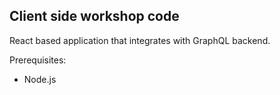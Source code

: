## Client side workshop code

React based application that integrates with GraphQL backend.

Prerequisites:

- Node.js
